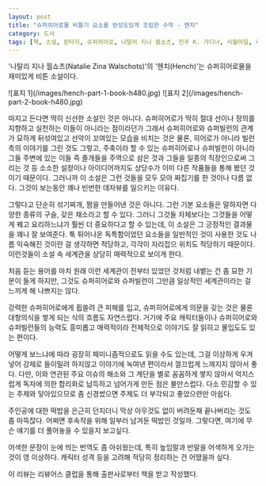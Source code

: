 ```yaml
---
layout: post
title: "슈퍼히어로물 비틀기 요소를 완성도있게 조립한 수작 - 헨치"
category: 도서
tags: [책, 소설, 판타지, 슈퍼히어로, 나탈리 지나 월쇼츠, 진주 K. 가디너, 시월이일, 리뷰어스 클럽, 서평]
---
```


'나탈리 지나 월쇼츠(Natalie Zina Walschots)'의
'헨치(Hench)'는
슈퍼히어로물을 재미있게 비튼 소설이다.

<p class="center" markdown="1">
![표지 1](/images/hench-part-1-book-h480.jpg)
![표지 2](/images/hench-part-2-book-h480.jpg)
</p>

따지고 든다면 딱히 신선한 소설인 것은 아니다.
슈퍼히어로가 딱히 절대 선이나 정의를 지향하고 실천하는 이들이 아니라는 점이라던가
그래서 슈퍼히어로와 슈퍼빌런의 관계가 묘하게 뒤섞여있고
선악이 꼬여있는 모습을 비치는 것은 물론,
히어로가 아니라 빌런 측의 이야기를 그린 것도 그렇고,
주축이라 할 수 있는 슈퍼히어로나 슈퍼빌런이 아니라
그들 주변에 있는 이들 즉 졸개들을 주역으로 삼은 것과
그들을 일종의 직장인으로써 그리는 것 등
소소한 설정이나 아이디어까지도 상당수가
이미 다른 작품들을 통해 봤던 것이기 때문이다.
그러니까 이 소설은 그런 것들을 모두 모아 짜집기를 한 것이나 다름 없다.
그것이 보는동안 꽤나 빈번한 데자뷰를 일으키는 이유다.

그렇다고 단순히 섞기찌개, 짬을 만들어낸 것은 아니다.
그런 기본 요소들은 말하자면 다양한 종류의 구슬, 갖은 채소라고 할 수 있다.
그러니 그것들 자체보다는 그것들을 어떻게 꿰고 요리하느냐가 훨씬 더 중요하다고 할 수 있는데,
이 소설은 그 긍정적인 결과물을 꽤나 잘 보여준다.
툭 튀어나온 독특함이었던 요소들을 일반적인 것이 사용한 것도
나름 익숙해진 것이란 걸 생각하면 적당하고,
각각이 자리잡으 위치도 적당하기 때문이다.
이런것들이 소설 속 세계관을 상당히 매력적으로 보이게 한다.

처음 듣는 용어를 마치 원래 이런 세계관이 전부터 있었던 것처럼 내뱉는 건 좀 묘한 기분이 들게 하지만,
그것도 슈퍼히어로와 슈퍼빌런이 그만큼 일상적인 세계관이라는 걸 느끼게 해 나쁘지는 않다.

강력한 슈퍼히어로에게 휩쓸려 큰 피해를 입고,
슈퍼히어로에게 의문을 갖는 것은 물론
대항의식을 쌓게 되는 식의 흐름도 자연스럽다.
거기에 주요 캐릭터들이나 슈퍼히어로와 슈퍼빌런들의 능력도 흥미롭고 매력적이라
전체적으로 이야기도 잘 읽히고 몰입도도 있는 편이다.

어떻게 보느냐에 따라 굉장히 페미니즘적으로도 읽을 수도 있는데,
그걸 이상하게 우겨넣어 강제로 들이밀려 하지않고
이야기에 녹여낸 편이라서
껄끄럽게 느껴지지 않아서 좋다.
다만, 이와 연관된 주요 이슈의 해소와 그 계단을 별로 꼼꼼하게 쌓지 않아서
억지스럽게 독자에 의한 합리화로 납득하고 넘어가게 만든 점은 불만스럽다.
다소 민감할 수 있는 주제와 닿아있으므로 좀 신경썼으면 주제도 더 부각되고 좋았으련만 아쉽다.

주인공에 대한 떡밥을 은근히 던지더니
막상 아무것도 없이 버려둔채 끝나버리는 것도 좀 마뜩잖다.
어쩌면 후속작을 위해 일부러 남겨둔 떡밥인 것일까.
그렇다면, 여기에 무슨 얘기를 더 풀어놓을 수 있을지 보고싶다.

어색한 문장이 눈에 띄는 번역도 좀 아쉬웠는데,
특히 높임말과 반말을 어색하게 오가는 것이 영 이상하다.
캐릭터 성격 등을 고려해 적당히 정리하는 건 어땠을까 싶다.



<div class="im im-info">
이 리뷰는 리뷰어스 클럽을 통해 출판사로부터 책을 받고 작성했다.
</div>
